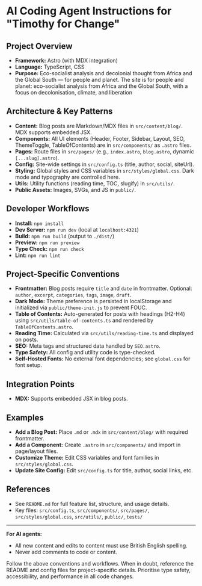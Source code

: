 # AI Coding Agent Instructions for "Timothy for Change"

## Project Overview

- **Framework:** Astro (with MDX integration)
- **Language:** TypeScript, CSS
- **Purpose:** Eco-socialist analysis and decolonial thought from Africa and the Global South — for people and planet. The site is for people and planet: eco-socialist analysis from Africa and the Global South, with a focus on decolonisation, climate, and liberation

## Architecture & Key Patterns

- **Content:** Blog posts are Markdown/MDX files in `src/content/blog/`. MDX supports embedded JSX.
- **Components:** All UI elements (Header, Footer, Sidebar, Layout, SEO, ThemeToggle, TableOfContents) are in `src/components/` as `.astro` files.
- **Pages:** Route files in `src/pages/` (e.g., `index.astro`, `blog.astro`, dynamic `[...slug].astro`).
- **Config:** Site-wide settings in `src/config.ts` (title, author, social, siteUrl).
- **Styling:** Global styles and CSS variables in `src/styles/global.css`. Dark mode and typography are controlled here.
- **Utils:** Utility functions (reading time, TOC, slugify) in `src/utils/`.
- **Public Assets:** Images, SVGs, and JS in `public/`.

## Developer Workflows

- **Install:** `npm install`
- **Dev Server:** `npm run dev` (local at `localhost:4321`)
- **Build:** `npm run build` (output to `./dist/`)
- **Preview:** `npm run preview`
- **Type Check:** `npm run check`
- **Lint:** `npm run lint`

## Project-Specific Conventions

- **Frontmatter:** Blog posts require `title` and `date` in frontmatter. Optional: `author`, `excerpt`, `categories`, `tags`, `image`, `draft`.
- **Dark Mode:** Theme preference is persisted in localStorage and initialized via `public/theme-init.js` to prevent FOUC.
- **Table of Contents:** Auto-generated for posts with headings (H2-H4) using `src/utils/table-of-contents.ts` and rendered by `TableOfContents.astro`.
- **Reading Time:** Calculated via `src/utils/reading-time.ts` and displayed on posts.
- **SEO:** Meta tags and structured data handled by `SEO.astro`.
- **Type Safety:** All config and utility code is type-checked.
- **Self-Hosted Fonts:** No external font dependencies; see `global.css` for font setup.

## Integration Points

- **MDX:** Supports embedded JSX in blog posts.

## Examples

- **Add a Blog Post:** Place `.md` or `.mdx` in `src/content/blog/` with required frontmatter.
- **Add a Component:** Create `.astro` in `src/components/` and import in page/layout files.
- **Customize Theme:** Edit CSS variables and font families in `src/styles/global.css`.
- **Update Site Config:** Edit `src/config.ts` for title, author, social links, etc.

## References

- See `README.md` for full feature list, structure, and usage details.
- Key files: `src/config.ts`, `src/components/`, `src/pages/`, `src/styles/global.css`, `src/utils/`, `public/`, `tests/`

---

**For AI agents:**

- All new content and edits to content must use British English spelling.
- Never add comments to code or content.

Follow the above conventions and workflows. When in doubt, reference the README and config files for project-specific details. Prioritise type safety, accessibility, and performance in all code changes.
